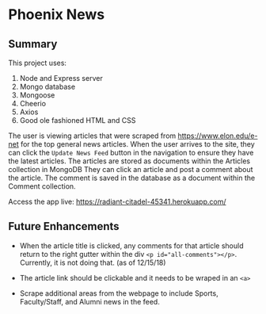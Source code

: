 # Phoenix News

## Summary

This project uses: 

1. Node and Express server
1. Mongo database 
1. Mongoose
1. Cheerio 
1. Axios
1. Good ole fashioned HTML and CSS 

The user is viewing articles that were scraped from https://www.elon.edu/e-net for the top general news articles. When the user arrives to the site, they can click the `Update News Feed` button in the navigation to ensure they have the latest articles. The articles are stored as documents within the Articles collection in MongoDB They can click an article and post a comment about the article. The comment is saved in the database as a document within the Comment collection.

Access the app live: https://radiant-citadel-45341.herokuapp.com/


## Future Enhancements

* When the article title is clicked, any comments for that article should return to the right gutter within the div `<p id="all-comments"></p>`. Currently, it is not doing that. (as of 12/15/18)

* The article link should be clickable and it needs to be wraped in an `<a>`

* Scrape additional areas from the webpage to include Sports, Faculty/Staff, and Alumni news in the feed.
